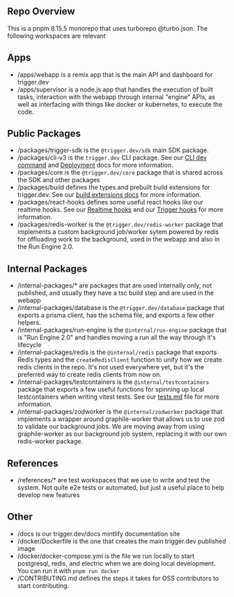 ## Repo Overview

This is a pnpm 8.15.5 monorepo that uses turborepo @turbo.json. The following workspaces are relevant

## Apps

- <root>/apps/webapp is a remix app that is the main API and dashboard for trigger.dev
- <root>/apps/supervisor is a node.js app that handles the execution of built tasks, interaction with the webapp through internal "engine" APIs, as well as interfacing with things like docker or kubernetes, to execute the code.

## Public Packages

- <root>/packages/trigger-sdk is the `@trigger.dev/sdk` main SDK package.
- <root>/packages/cli-v3 is the `trigger.dev` CLI package. See our [CLI dev command](https://trigger.dev/docs/cli-dev.md) and [Deployment](https://trigger.dev/docs/deployment/overview.md) docs for more information.
- <root>/packages/core is the `@trigger.dev/core` package that is shared across the SDK and other packages
- <root>/packages/build defines the types and prebuilt build extensions for trigger.dev. See our [build extensions docs](https://trigger.dev/docs/config/extensions/overview.md) for more information.
- <root>/packages/react-hooks defines some useful react hooks like our realtime hooks. See our [Realtime hooks](https://trigger.dev/docs/frontend/react-hooks/realtime.md) and our [Trigger hooks](https://trigger.dev/docs/frontend/react-hooks/triggering.md) for more information.
- <root>/packages/redis-worker is the `@trigger.dev/redis-worker` package that implements a custom background job/worker sytem powered by redis for offloading work to the background, used in the webapp and also in the Run Engine 2.0.

## Internal Packages

- <root>/internal-packages/\* are packages that are used internally only, not published, and usually they have a tsc build step and are used in the webapp
- <root>/internal-packages/database is the `@trigger.dev/database` package that exports a prisma client, has the schema file, and exports a few other helpers.
- <root>/internal-packages/run-engine is the `@internal/run-engine` package that is "Run Engine 2.0" and handles moving a run all the way through it's lifecycle
- <root>/internal-packages/redis is the `@internal/redis` package that exports Redis types and the `createRedisClient` function to unify how we create redis clients in the repo. It's not used everywhere yet, but it's the preferred way to create redis clients from now on.
- <root>/internal-packages/testcontainers is the `@internal/testcontainers` package that exports a few useful functions for spinning up local testcontainers when writing vitest tests. See our [tests.md](./tests.md) file for more information.
- <root>/internal-packages/zodworker is the `@internal/zodworker` package that implements a wrapper around graphile-worker that allows us to use zod to validate our background jobs. We are moving away from using graphile-worker as our background job system, replacing it with our own redis-worker package.

## References

- <root>/references/\* are test workspaces that we use to write and test the system. Not quite e2e tests or automated, but just a useful place to help develop new features

## Other

- <root>/docs is our trigger.dev/docs mintlify documentation site
- <root>/docker/Dockerfile is the one that creates the main trigger.dev published image
- <root>/docker/docker-compose.yml is the file we run locally to start postgresql, redis, and electric when we are doing local development. You can run it with `pnpm run docker`
- <root>/CONTRIBUTING.md defines the steps it takes for OSS contributors to start contributing.
